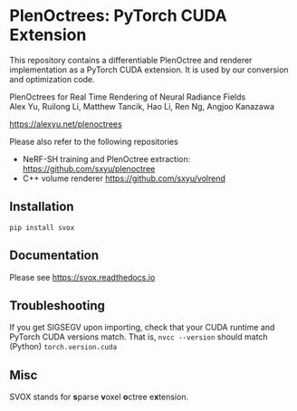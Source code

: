 # PlenOctrees: PyTorch CUDA Extension

This repository contains a differentiable PlenOctree and renderer implementation
as a PyTorch CUDA extension. It is used by our conversion and optimization code.

PlenOctrees for Real Time Rendering of Neural Radiance Fields<br>
Alex Yu, Ruilong Li, Matthew Tancik, Hao Li, Ren Ng, Angjoo Kanazawa

https://alexyu.net/plenoctrees

Please also refer to the following repositories

- NeRF-SH training and PlenOctree extraction: <https://github.com/sxyu/plenoctree>
- C++ volume renderer <https://github.com/sxyu/volrend>

## Installation
`pip install svox`

## Documentation
Please see <https://svox.readthedocs.io>

## Troubleshooting
If you get SIGSEGV upon importing,
check that your CUDA runtime and PyTorch CUDA versions match.  That is,
`nvcc --version`
should match (Python)
`torch.version.cuda`

## Misc
SVOX stands for **s**parse **v**oxel **o**ctree e**x**tension.

